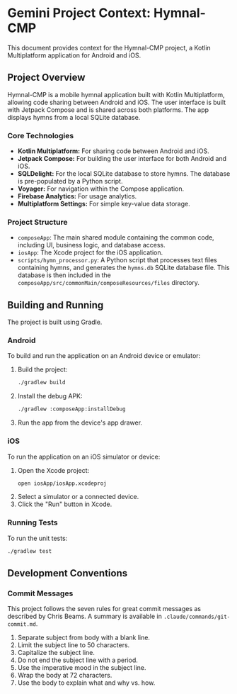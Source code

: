 # Gemini Project Context: Hymnal-CMP

This document provides context for the Hymnal-CMP project, a Kotlin Multiplatform application for Android and iOS.

## Project Overview

Hymnal-CMP is a mobile hymnal application built with Kotlin Multiplatform, allowing code sharing between Android and iOS. The user interface is built with Jetpack Compose and is shared across both platforms. The app displays hymns from a local SQLite database.

### Core Technologies

*   **Kotlin Multiplatform:** For sharing code between Android and iOS.
*   **Jetpack Compose:** For building the user interface for both Android and iOS.
*   **SQLDelight:** For the local SQLite database to store hymns. The database is pre-populated by a Python script.
*   **Voyager:** For navigation within the Compose application.
*   **Firebase Analytics:** For usage analytics.
*   **Multiplatform Settings:** For simple key-value data storage.

### Project Structure

*   `composeApp`: The main shared module containing the common code, including UI, business logic, and database access.
*   `iosApp`: The Xcode project for the iOS application.
*   `scripts/hymn_processor.py`: A Python script that processes text files containing hymns, and generates the `hymns.db` SQLite database file. This database is then included in the `composeApp/src/commonMain/composeResources/files` directory.

## Building and Running

The project is built using Gradle.

### Android

To build and run the application on an Android device or emulator:

1.  Build the project:
    ```bash
    ./gradlew build
    ```
2.  Install the debug APK:
    ```bash
    ./gradlew :composeApp:installDebug
    ```
3.  Run the app from the device's app drawer.

### iOS

To run the application on an iOS simulator or device:

1.  Open the Xcode project:
    ```bash
    open iosApp/iosApp.xcodeproj
    ```
2.  Select a simulator or a connected device.
3.  Click the "Run" button in Xcode.

### Running Tests

To run the unit tests:

```bash
./gradlew test
```

## Development Conventions

### Commit Messages

This project follows the seven rules for great commit messages as described by Chris Beams. A summary is available in `.claude/commands/git-commit.md`.

1.  Separate subject from body with a blank line.
2.  Limit the subject line to 50 characters.
3.  Capitalize the subject line.
4.  Do not end the subject line with a period.
5.  Use the imperative mood in the subject line.
6.  Wrap the body at 72 characters.
7.  Use the body to explain what and why vs. how.
